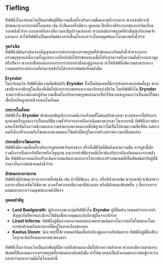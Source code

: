 ## **Tiefling** 

ทีฟฟ์ลิ่งในอาร์เดนวีลเป็นเผ่าพันธุ์ที่มีความเชื่อมโยงกับความมืดและพลังจากนรก พวกเขามักจะมีลักษณะทางกายภาพที่โดดเด่น เช่น ผิวสีแดงหรือสีม่วง หูแหลม ปีกที่อาจมีร่องรอยของการบิดเบือนจากพลังชั่วร้าย และเขาหรือหางที่ยาวและมีรูปร่างแปลกตา พวกเขามีบรรพบุรุษที่ทำสัญญากับเทพเจ้าแห่งนรก ทำให้ทีฟฟ์ลิ่งเป็นผลลัพธ์ของการเชื่อมโยงระหว่างโลกมนุษย์และโลกของพลังชั่วร้าย

**จุดกำเนิด**  
ทีฟฟ์ลิ่งมีต้นกำเนิดจากสัญญาและการต่อรองของบรรพบุรุษที่ทำข้อตกลงกับพลังชั่วร้ายจากนรก บรรพบุรุษเหล่านี้บางครั้งถูกล่อลวงหรือบังคับให้ทำข้อตกลงเพื่อได้รับอำนาจหรือความมั่งคั่งจากเทวทูตหรือปีศาจ พวกเขาสืบทอดผลจากการกระทำเหล่านั้นมาสู่ลูกหลาน ทำให้ทีฟฟ์ลิ่งมีความสามารถทางเวทมนตร์บางประเภทที่สามารถเข้าถึงได้จากการติดต่อกับพลังมืด

**Eryndor**  
ในอาร์เดนวีล ทีฟฟ์ลิ่งมีความสัมพันธ์กับ **Eryndor** ซึ่งเป็นดินแดนที่มีการปกครองแบบชนชั้นสูง พวกเขามักจะอาศัยอยู่ในเมืองที่เต็มไปด้วยการเกษตรและอาณาจักรแห่งอัศวิน โดยทีฟฟ์ลิ่งใน **Eryndor** จะพบว่าตัวเองต้องต่อสู้กับความเชื่อมโยงกับบรรพบุรุษแห่งนรกที่ทำให้พวกเขาถูกมองว่าเป็นคนที่ไม่น่าเชื่อถือหรือถูกตำหนิจากคนในสังคม

**บทบาทในสังคม**  
ทีฟฟ์ลิ่งใน **Eryndor** มักต้องเผชิญกับการกดดันจากสังคมที่ไม่ยอมรับพวกเขา พวกเขาอาจได้รับการคุกคามหรือถูกมองว่าเป็นคนที่มีความชั่วร้ายจากการถือกำเนิดของพวกเขา ในบางกรณี ทีฟฟ์ลิ่งอาจต้องแสดงให้เห็นถึงความดีงามและความสามารถของตนเองเพื่อพิสูจน์ว่าไม่เป็นไปตามความเชื่อที่ผิด แต่บางคนก็เลือกที่จะยอมรับโชคชะตาของตนและใช้พลังที่มีอยู่ในการสร้างสรรค์ความเปลี่ยนแปลง

**ประเพณีทางวัฒนธรรม**  
ทีฟฟ์ลิ่งมีความเชื่อมโยงกับการบูชาเทพเจ้าแห่งนรก หรือสิ่งมีชีวิตที่มีพลังแห่งความมืด การบูชานี้มักรวมถึงการสื่อสารกับปีศาจหรือวิญญาณ และการทำพิธีกรรมที่เกี่ยวข้องกับการป้องกันตนเองจากพลังมืด ทีฟฟ์ลิ่งบางคนเลือกที่จะเดินทางบนเส้นทางแห่งการไถ่บาปและสร้างสมาคมที่เป็นพันธมิตรกับผู้ที่มีอำนาจในการต่อต้านพลังชั่วร้าย

**ลักษณะทางกายภาพ**  
ทีฟฟ์ลิ่งมีลักษณะทางกายภาพที่เด่นชัด เช่น ผิวที่มีสีแดง, ม่วง, หรือสีน้ำตาลเข้ม พวกเขามักจะมีเขายาวและหางที่มองเห็นได้ชัดเจน บางครั้งพวกเขามีดวงตาที่ส่องแสง หรือมีลักษณะพิเศษอื่น ๆ ที่มาจากการผสมผสานระหว่างมนุษย์และพลังปีศาจ

**บุคคลสำคัญ**

* **Lord Baelgorath**: ผู้ปกครองของกลุ่มทีฟฟ์ลิ่งใน **Eryndor** ผู้ที่มีพลังเวทมนตร์จากการทำสัญญากับปีศาจและมักจะใช้มันเพื่อควบคุมและปกป้องผู้อื่นจากภัยร้าย  
* **Lirael Inferna**: ทีฟฟ์ลิ่งผู้ที่แสวงหาความสงบและพยายามเดินทางในการแก้ไขโชคชะตาโดยการต่อต้านพลังแห่งนรกที่มีอยู่ในสายเลือดของเธอ  
* **Kaelus Doom**: นักเวทย์ที่ใช้เวทมนตร์มืดเพื่อปกป้องผู้คนจากภัยอันตราย ทีฟฟ์ลิ่งผู้มีชื่อเสียงในฐานะนักเรียนของศาสนาของนรก

ทีฟฟ์ลิ่งในอาร์เดนวีลเป็นเผ่าพันธุ์ที่มีความซับซ้อนและเต็มไปด้วยความท้าทาย พวกเขามีความสามารถพิเศษที่สืบทอดมาจากบรรพบุรุษที่ทำข้อตกลงกับพลังมืด ทำให้พวกเขาเป็นตัวแทนของการต่อสู้ระหว่างแสงสว่างและความมืดในโลกแห่งนี้